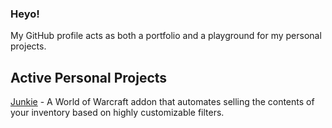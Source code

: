 ### Heyo!

My GitHub profile acts as both a portfolio and a playground for my personal projects.

## Active Personal Projects
[Junkie](https://github.com/Klexidor/Junkie) - A World of Warcraft addon that automates selling the contents of your inventory based on highly customizable filters.
